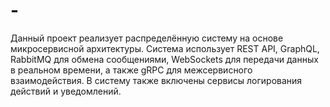 # -
Данный проект реализует распределённую систему на основе микросервисной архитектуры. Система использует REST API, GraphQL, RabbitMQ для обмена сообщениями, WebSockets для передачи данных в реальном времени, а также gRPC для межсервисного взаимодействия. В систему также включены сервисы логирования действий и уведомлений.
